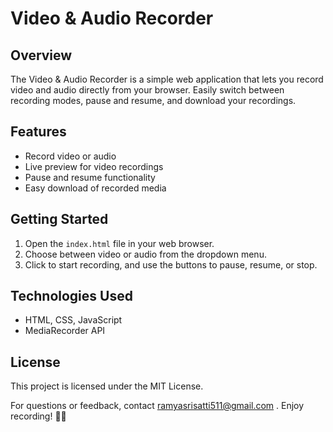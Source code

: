 # Video & Audio Recorder

## Overview

The Video & Audio Recorder is a simple web application that lets you record video and audio directly from your browser. Easily switch between recording modes, pause and resume, and download your recordings.

## Features

- Record video or audio
- Live preview for video recordings
- Pause and resume functionality
- Easy download of recorded media

## Getting Started

1. Open the `index.html` file in your web browser.
2. Choose between video or audio from the dropdown menu.
3. Click to start recording, and use the buttons to pause, resume, or stop.

## Technologies Used

- HTML, CSS, JavaScript
- MediaRecorder API

## License

This project is licensed under the MIT License.

For questions or feedback, contact ramyasrisatti511@gmail.com . Enjoy recording! 🎥🎤
